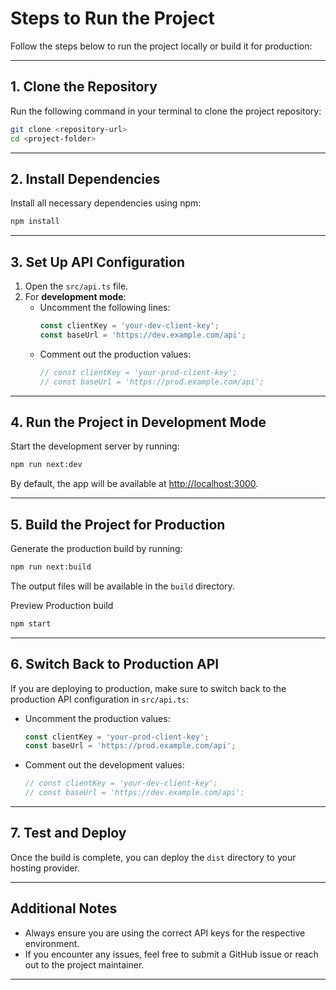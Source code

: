 # Steps to Run the Project

Follow the steps below to run the project locally or build it for production:

---

## 1. **Clone the Repository**

Run the following command in your terminal to clone the project repository:

```bash
git clone <repository-url>
cd <project-folder>
```

---

## 2. **Install Dependencies**

Install all necessary dependencies using npm:

```bash
npm install
```

---

## 3. **Set Up API Configuration**

1. Open the `src/api.ts` file.
2. For **development mode**:
   - Uncomment the following lines:
     ```typescript
     const clientKey = 'your-dev-client-key';
     const baseUrl = 'https://dev.example.com/api';
     ```
   - Comment out the production values:
     ```typescript
     // const clientKey = 'your-prod-client-key';
     // const baseUrl = 'https://prod.example.com/api';
     ```

---

## 4. **Run the Project in Development Mode**

Start the development server by running:

```bash
npm run next:dev
```

By default, the app will be available at [http://localhost:3000](http://localhost:3000).

---

## 5. **Build the Project for Production**

Generate the production build by running:

```bash
npm run next:build
```

The output files will be available in the `build` directory.

Preview Production build

```bash
npm start
```

---

## 6. **Switch Back to Production API**

If you are deploying to production, make sure to switch back to the production API configuration in `src/api.ts`:

- Uncomment the production values:
  ```typescript
  const clientKey = 'your-prod-client-key';
  const baseUrl = 'https://prod.example.com/api';
  ```
- Comment out the development values:
  ```typescript
  // const clientKey = 'your-dev-client-key';
  // const baseUrl = 'https://dev.example.com/api';
  ```

---

## 7. **Test and Deploy**

Once the build is complete, you can deploy the `dist` directory to your hosting provider.

---

## Additional Notes

- Always ensure you are using the correct API keys for the respective environment.
- If you encounter any issues, feel free to submit a GitHub issue or reach out to the project maintainer.

---
